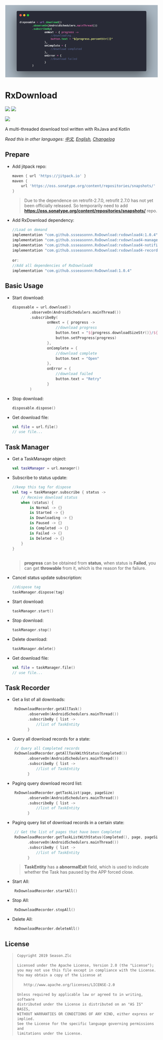 ![](usage.png)

# RxDownload

![](https://img.shields.io/badge/language-kotlin-brightgreen.svg) ![](https://img.shields.io/badge/RxJava-2.0-blue.svg)

[![](https://jitpack.io/v/ssseasonnn/RxDownload.svg)](https://jitpack.io/#ssseasonnn/RxDownload)

A multi-threaded download tool written with RxJava and Kotlin

*Read this in other languages: [中文](README.ch.md), [English](README.md), [Changelog](CHANGELOG.md)* 

## Prepare

- Add jitpack repo:

    ```gradle
    maven { url 'https://jitpack.io' }
    maven {
        url 'https://oss.sonatype.org/content/repositories/snapshots/'
    }
    ```

    > Due to the dependence on retrofit-2.7.0, retrofit 2.7.0 has not yet been officially released.
    So temporarily need to add **https://oss.sonatype.org/content/repositories/snapshots/** repo.
    
- Add RxDownload dependency:

    ```gradle
    //Load on demand
    implementation "com.github.ssseasonnn.RxDownload:rxdownload4:1.0.4"
    implementation "com.github.ssseasonnn.RxDownload:rxdownload4-manager:1.0.4"
    implementation "com.github.ssseasonnn.RxDownload:rxdownload4-notification:1.0.4"
    implementation "com.github.ssseasonnn.RxDownload:rxdownload4-recorder:1.0.4"
    
    or: 
    //Add all dependencies of RxDownload4
    implementation "com.github.ssseasonnn:RxDownload:1.0.4"
    ```

## Basic Usage

- Start download:

    ```kotlin
    disposable = url.download()
            .observeOn(AndroidSchedulers.mainThread())
            .subscribeBy(
                    onNext = { progress ->
                        //download progress
                        button.text = "${progress.downloadSizeStr()}/${progress.totalSizeStr()}"
                        button.setProgress(progress)
                    },
                    onComplete = {
                        //download complete
                        button.text = "Open"
                    },
                    onError = {
                        //download failed
                        button.text = "Retry"
                    }
            )    
    ```

- Stop download:

    ```kotlin
    disposable.dispose()    
    ```
    
- Get download file:

    ```kotlin
    val file = url.file() 
    // use file...   
    ```

## Task Manager

- Get a TaskManager object:

    ```kotlin
    val taskManager = url.manager()
    ```
    
- Subscribe to status update:

    ```kotlin
   //keep this tag for dispose
   val tag = taskManager.subscribe { status ->
        // Receive download status
        when (status) {
            is Normal -> {}
            is Started -> {}
            is Downloading -> {}
            is Paused -> {}
            is Completed -> {}
            is Failed -> {}
            is Deleted -> {}
        }
    }
        
    ``` 
    
    > **progress** can be obtained from **status**, when status is **Failed**, 
    you can get **throwable** from it, which is the reason for the failure.
    
- Cancel status update subscription:

    ```kotlin
    //dispose tag
    taskManager.dispose(tag)
    ```
    
- Start download:

    ```kotlin
    taskManager.start()
    ```

- Stop download:

    ```kotlin
    taskManager.stop()
    ```
    
- Delete download:

    ```kotlin
    taskManager.delete()
    ```

- Get download file:

    ```kotlin
    val file = taskManager.file() 
    // use file...   
    ```
    
## Task Recorder

- Get a list of all downloads:

    ```kotlin
     RxDownloadRecorder.getAllTask()
           .observeOn(AndroidSchedulers.mainThread())
           .subscribeBy { list ->
               //list of TaskEntity                        
           }
    ```
    
- Query all download records for a state:

    ```kotlin
     // Query all Completed records
     RxDownloadRecorder.getAllTaskWithStatus(Completed())
           .observeOn(AndroidSchedulers.mainThread())
           .subscribeBy { list ->
               //list of TaskEntity                        
           } 
    ``` 
    
- Paging query download record list:

    ```kotlin
     RxDownloadRecorder.getTaskList(page, pageSize)
           .observeOn(AndroidSchedulers.mainThread())
           .subscribeBy { list ->
               //list of TaskEntity                        
           }
    ```
    
- Paging query list of download records in a certain state:

    ```kotlin
     // Get the list of pages that have been Completed
     RxDownloadRecorder.getTaskListWithStatus(Completed(), page, pageSize)
           .observeOn(AndroidSchedulers.mainThread())
           .subscribeBy { list ->
               //list of TaskEntity                        
           }
    ```

    > **TaskEntity** has a **abnormalExit** field, 
    which is used to indicate whether the Task has paused by the APP forced close.

- Start All:

    ```kotlin
     RxDownloadRecorder.startAll()
    ```
    
- Stop All:

    ```kotlin
     RxDownloadRecorder.stopAll()
    ```
    
- Delete All:

    ```kotlin
     RxDownloadRecorder.deleteAll()
    ```

## License

> ```
> Copyright 2019 Season.Zlc
>
> Licensed under the Apache License, Version 2.0 (the "License");
> you may not use this file except in compliance with the License.
> You may obtain a copy of the License at
>
>    http://www.apache.org/licenses/LICENSE-2.0
>
> Unless required by applicable law or agreed to in writing, software
> distributed under the License is distributed on an "AS IS" BASIS,
> WITHOUT WARRANTIES OR CONDITIONS OF ANY KIND, either express or implied.
> See the License for the specific language governing permissions and
> limitations under the License.
> ```
